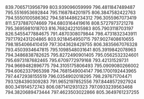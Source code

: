 839.7065713956799
803.939096059999
796.4811847489487
795.5516953692844
795.1168784201975
806.3847582422763
794.5550100586362
794.5814486234312
796.3055967073419
811.5737887074669
794.6803164419616
808.5727973721278
795.3695981018703
816.7682422105983
805.7903118703197
826.5455477884675
791.4870308079844
798.4731832343911
797.1792431204865
803.9218454950715
797.9027408610655
798.1854066410459
797.3043628429755
806.3835667076328
793.4503934647815
795.1098548031641
805.3919842078963
794.3486838782625
795.8272490901405
795.0562532324601
795.6973187682465
795.6709772979168
793.42131529731
794.9669482896775
794.3105175806493
795.0909080266002
794.6062337965398
794.7681549004147
796.1700192443965
797.4472938155519
796.0354902018295
798.297671704471
793.1284390309283
791.9652197852556
797.8448572927924
800.341914572743
806.0871412931323
797.0933239563468
794.3820689473444
797.4623503022866
805.3649761237255